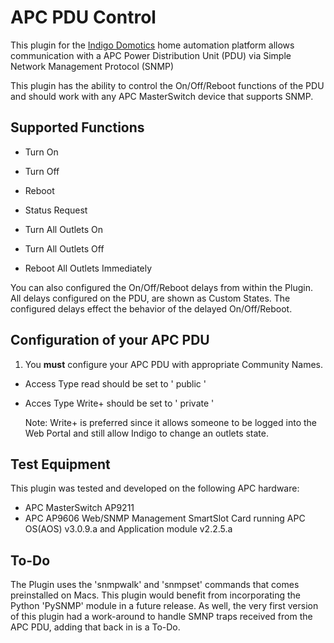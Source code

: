 # APC PDU Control

This plugin for the [Indigo Domotics](http://www.indigodomo.com/) home automation platform allows communication with a APC Power Distribution Unit (PDU) via Simple Network Management Protocol (SNMP)

This plugin has the ability to control the On/Off/Reboot functions of the PDU and should work with any APC MasterSwitch device that supports SNMP.

## Supported Functions

* Turn On
* Turn Off
* Reboot
* Status Request

* Turn All Outlets On
* Turn All Outlets Off
* Reboot All Outlets Immediately

You can also configured the On/Off/Reboot delays from within the Plugin. All delays configured on the PDU, are shown as Custom States. The configured delays effect the behavior of the delayed On/Off/Reboot.

## Configuration of your APC PDU

1) You <b>must</b> configure your APC PDU with appropriate Community Names. 

* Access Type read should be set to '  public  '
* Acces Type Write+ should be set to '  private  '

    Note: Write+ is preferred since it allows someone to be logged into the Web Portal and still allow Indigo to change an outlets state.

## Test Equipment

This plugin was tested and developed on the following APC hardware:

* APC MasterSwitch AP9211 
* APC AP9606 Web/SNMP Management SmartSlot Card
    running APC OS(AOS) v3.0.9.a and Application module v2.2.5.a


## To-Do

The Plugin uses the 'snmpwalk' and 'snmpset' commands that comes preinstalled on Macs. This plugin would benefit from incorporating the Python 'PySNMP' module in a future release. As well, the very first version of this plugin had a work-around to handle SMNP traps received from the APC PDU, adding that back in is a To-Do.
